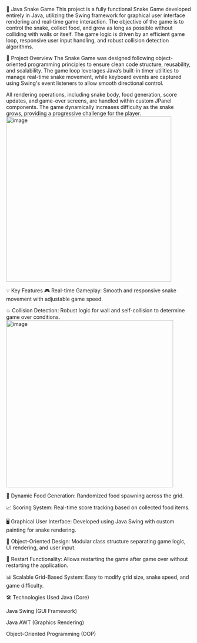 🐍 Java Snake Game
This project is a fully functional Snake Game developed entirely in Java, utilizing the Swing framework for graphical user interface rendering and real-time game interaction. The objective of the game is to control the snake, collect food, and grow as long as possible without colliding with walls or itself. The game logic is driven by an efficient game loop, responsive user input handling, and robust collision detection algorithms.

🔧 Project Overview
The Snake Game was designed following object-oriented programming principles to ensure clean code structure, reusability, and scalability. The game loop leverages Java’s built-in timer utilities to manage real-time snake movement, while keyboard events are captured using Swing's event listeners to allow smooth directional control.

All rendering operations, including snake body, food generation, score updates, and game-over screens, are handled within custom JPanel components. The game dynamically increases difficulty as the snake grows, providing a progressive challenge for the player.
<img width="449" alt="image" src="https://github.com/user-attachments/assets/bf5724f1-fda3-49d3-acd5-8206fa247bd8" />


💡 Key Features
🎮 Real-time Gameplay: Smooth and responsive snake movement with adjustable game speed.

💥 Collision Detection: Robust logic for wall and self-collision to determine game over conditions.
<img width="454" alt="image" src="https://github.com/user-attachments/assets/d5212a7e-9221-4aba-8ac6-97b1177e011b" />


🍎 Dynamic Food Generation: Randomized food spawning across the grid.

📈 Scoring System: Real-time score tracking based on collected food items.

🖥️ Graphical User Interface: Developed using Java Swing with custom painting for snake rendering.

🧮 Object-Oriented Design: Modular class structure separating game logic, UI rendering, and user input.

🔄 Restart Functionality: Allows restarting the game after game over without restarting the application.

📊 Scalable Grid-Based System: Easy to modify grid size, snake speed, and game difficulty.

🛠️ Technologies Used
Java (Core)

Java Swing (GUI Framework)

Java AWT (Graphics Rendering)

Object-Oriented Programming (OOP)
